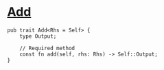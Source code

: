 
# [Add](https://doc.rust-lang.org/std/ops/trait.Add.html)
```
pub trait Add<Rhs = Self> {
    type Output;

    // Required method
    const fn add(self, rhs: Rhs) -> Self::Output;
}
```

